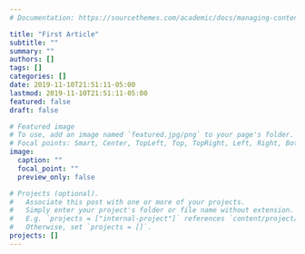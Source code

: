 ```yaml
---
# Documentation: https://sourcethemes.com/academic/docs/managing-content/

title: "First Article"
subtitle: ""
summary: ""
authors: []
tags: []
categories: []
date: 2019-11-10T21:51:11-05:00
lastmod: 2019-11-10T21:51:11-05:00
featured: false
draft: false

# Featured image
# To use, add an image named `featured.jpg/png` to your page's folder.
# Focal points: Smart, Center, TopLeft, Top, TopRight, Left, Right, BottomLeft, Bottom, BottomRight.
image:
  caption: ""
  focal_point: ""
  preview_only: false

# Projects (optional).
#   Associate this post with one or more of your projects.
#   Simply enter your project's folder or file name without extension.
#   E.g. `projects = ["internal-project"]` references `content/project/deep-learning/index.md`.
#   Otherwise, set `projects = []`.
projects: []
---
```

